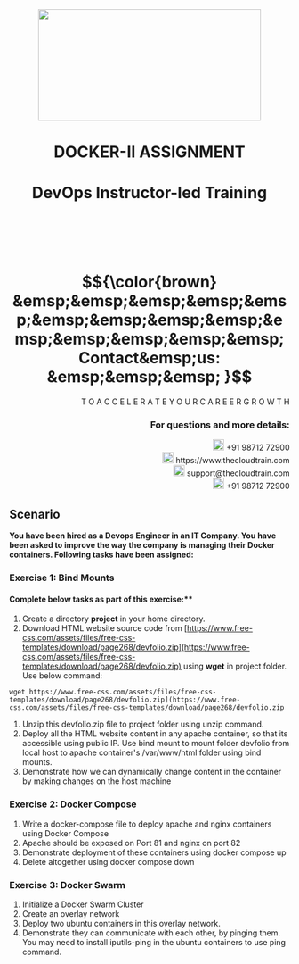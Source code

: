 <div align="center">
<img src=https://static.wixstatic.com/media/1c706c_a5df0ad56f894928bf858a74ba744b32~mv2.png/v1/fit/w_2500,h_1330,al_c/1c706c_a5df0ad56f894928bf858a74ba744b32~mv2.png width="400" height="200">
 </div>

# <div align="center"> DOCKER-II ASSIGNMENT </p>

# <div align="center"> DevOps Instructor-led Training </div>

<br />

<br />

<br />

<br />

# $${\color{brown} &emsp;&emsp;&emsp;&emsp;&emsp;&emsp;&emsp;&emsp;&emsp;&emsp;&emsp;&emsp;&emsp;&emsp; Contact&emsp;us: &emsp;&emsp;&emsp; }$$

<div align="right"> T O A C C E L E R A T E Y O U R C A R E E R G R O W T H </div>

### <div align="right"> For questions and more details: </div>

<div align="right"> <img src=https://w7.pngwing.com/pngs/759/922/png-transparent-telephone-logo-iphone-telephone-call-smartphone-phone-electronics-text-trademark-thumbnail.png width="20" height="20"> +91 98712 72900 </div>

<div align="right"> <img src=https://pbs.twimg.com/profile_images/1450734615946219520/jmBHQRRa_400x400.jpg width="20" height="20"> https://www.thecloudtrain.com </div>

<div align="right"> <img src=https://icons.iconarchive.com/icons/martz90/circle/512/email-icon.png width="20" height="20"> support@thecloudtrain.com </div>

<div align="right"> <img src=https://png.pngtree.com/png-vector/20221018/ourmid/pngtree-whatsapp-icon-png-image_6315990.png width="20" height="20"> +91 98712 72900 </div>

## Scenario
**You have been hired as a Devops Engineer in an IT Company. You have been asked to improve the way the company is managing their Docker containers. Following tasks have been assigned:**

### Exercise 1: Bind Mounts

#### Complete below tasks as part of this exercise:**

1. Create a directory **project** in your home directory.
2. Download HTML website source code from [https://www.free-css.com/assets/files/free-css-templates/download/page268/devfolio.zip](https://www.free-css.com/assets/files/free-css-templates/download/page268/devfolio.zip) using **wget** in project folder. Use below command:

`wget https://www.free-css.com/assets/files/free-css-templates/download/page268/devfolio.zip](https://www.free-css.com/assets/files/free-css-templates/download/page268/devfolio.zip`

1. Unzip this devfolio.zip file to project folder using unzip command.
2. Deploy all the HTML website content in any apache container, so that its accessible using public IP. Use bind mount to mount folder devfolio from local host to apache container's /var/www/html folder using bind mounts.
3. Demonstrate how we can dynamically change content in the container by making changes on the host machine

### Exercise 2: Docker Compose

1. Write a docker-compose file to deploy apache and nginx containers using Docker Compose
2. Apache should be exposed on Port 81 and nginx on port 82
3. Demonstrate deployment of these containers using docker compose up
4. Delete altogether using docker compose down

### Exercise 3: Docker Swarm

1. Initialize a Docker Swarm Cluster
2. Create an overlay network
3. Deploy two ubuntu containers in this overlay network.
4. Demonstrate they can communicate with each other, by pinging them. You may need to install iputils-ping in the ubuntu containers to use ping command.
